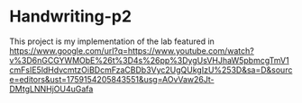 # Handwriting-p2
This project is my implementation of the lab featured in https://www.google.com/url?q=https://www.youtube.com/watch?v%3D6nGCGYWMObE%26t%3D4s%26pp%3DygUsVHJhaW5pbmcgTmV1cmFsIE5ldHdvcmtzOiBDcmFzaCBDb3Vyc2UgQUkgIzU%253D&sa=D&source=editors&ust=1759154205843551&usg=AOvVaw26Jt-DMtgLNNHjOU4uGafa
